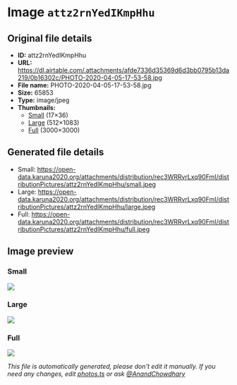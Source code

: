 # Image `attz2rnYedIKmpHhu`

## Original file details

- **ID:** attz2rnYedIKmpHhu
- **URL:** https://dl.airtable.com/.attachments/afde7336d35369d6d3bb0795b13da219/0b16302c/PHOTO-2020-04-05-17-53-58.jpg
- **File name:** PHOTO-2020-04-05-17-53-58.jpg
- **Size:** 65853
- **Type:** image/jpeg
- **Thumbnails:**
  - [Small](https://dl.airtable.com/.attachmentThumbnails/188c2c9713858a9d1b7315ae31494c06/af77e533) (17×36)
  - [Large](https://dl.airtable.com/.attachmentThumbnails/c200b4ba4ab0abef8b0fca6595688724/39432640) (512×1083)
  - [Full](https://dl.airtable.com/.attachmentThumbnails/865f5abeec5b8cbafc12a864dea29ffa/3e0be2b9) (3000×3000)

## Generated file details

- Small: https://open-data.karuna2020.org/attachments/distribution/rec3WRRvrLxq90FmI/distributionPictures/attz2rnYedIKmpHhu/small.jpeg
- Large: https://open-data.karuna2020.org/attachments/distribution/rec3WRRvrLxq90FmI/distributionPictures/attz2rnYedIKmpHhu/large.jpeg
- Full: https://open-data.karuna2020.org/attachments/distribution/rec3WRRvrLxq90FmI/distributionPictures/attz2rnYedIKmpHhu/full.jpeg

## Image preview

### Small

![](https://open-data.karuna2020.org/attachments/distribution/rec3WRRvrLxq90FmI/distributionPictures/attz2rnYedIKmpHhu/small.jpeg)

### Large

![](https://open-data.karuna2020.org/attachments/distribution/rec3WRRvrLxq90FmI/distributionPictures/attz2rnYedIKmpHhu/large.jpeg)

### Full

![](https://open-data.karuna2020.org/attachments/distribution/rec3WRRvrLxq90FmI/distributionPictures/attz2rnYedIKmpHhu/full.jpeg)

_This file is automatically generated, please don't edit it manually. If you need any changes, edit [photos.ts](/photos.ts) or ask [@AnandChowdhary](https://github.com/AnandChowdhary)_

